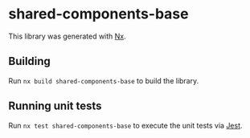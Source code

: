 # shared-components-base

This library was generated with [Nx](https://nx.dev).

## Building

Run `nx build shared-components-base` to build the library.

## Running unit tests

Run `nx test shared-components-base` to execute the unit tests via [Jest](https://jestjs.io).
